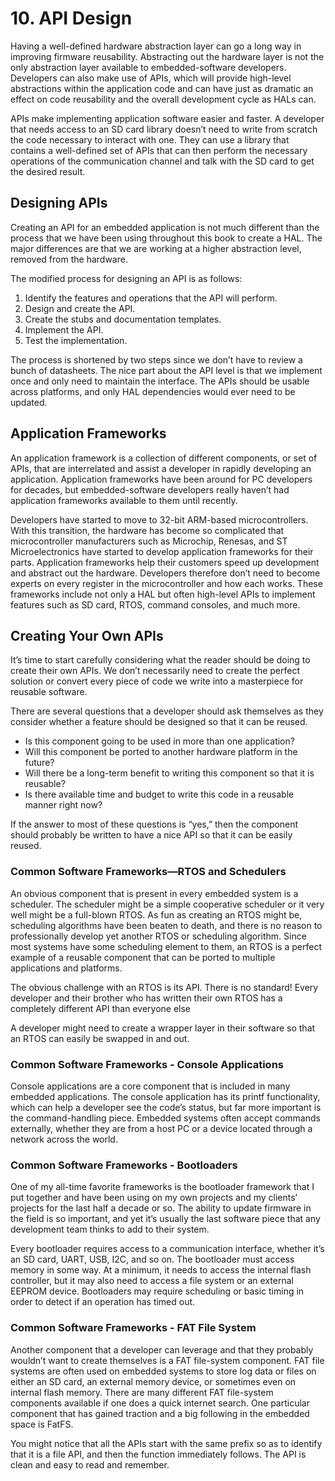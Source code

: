 # 10. API Design

Having a well-defined hardware abstraction layer can go a long way in improving
firmware reusability. Abstracting out the hardware layer is not the only abstraction layer
available to embedded-software developers. Developers can also make use of APIs,
which will provide high-level abstractions within the application code and can have just
as dramatic an effect on code reusability and the overall development cycle as HALs can.

APIs make implementing application software easier and faster. A developer that
needs access to an SD card library doesn’t need to write from scratch the code necessary
to interact with one. They can use a library that contains a well-defined set of APIs that
can then perform the necessary operations of the communication channel and talk with
the SD card to get the desired result.

## Designing APIs

Creating an API for an embedded application is not much different than the process
that we have been using throughout this book to create a HAL. The major differences
are that we are working at a higher abstraction level, removed from the hardware.

The modified process for designing an API is as follows:

1. Identify the features and operations that the API will perform.
2. Design and create the API.
3. Create the stubs and documentation templates.
4. Implement the API.
5. Test the implementation.

The process is shortened by two steps since we don’t have to review a bunch
of datasheets. The nice part about the API level is that we implement once and only need
to maintain the interface. The APIs should be usable across platforms, and only HAL
dependencies would ever need to be updated.

## Application Frameworks

An application framework is a collection of different components, or set of APIs, that
are interrelated and assist a developer in rapidly developing an application. Application
frameworks have been around for PC developers for decades, but embedded-software
developers really haven’t had application frameworks available to them until recently.

Developers have started to move to 32-bit ARM-based microcontrollers. With this
transition, the hardware has become so complicated that microcontroller manufacturers
such as Microchip, Renesas, and ST Microelectronics have started to develop application
frameworks for their parts. Application frameworks help their customers speed up
development and abstract out the hardware. Developers therefore don’t need to become
experts on every register in the microcontroller and how each works. These frameworks
include not only a HAL but often high-level APIs to implement features such as SD card,
RTOS, command consoles, and much more.

## Creating Your Own APIs

It’s time to start carefully considering what the reader should be
doing to create their own APIs. We don’t necessarily need to create the perfect solution
or convert every piece of code we write into a masterpiece for reusable software.

There are several questions
that a developer should ask themselves as they consider whether a feature should be
designed so that it can be reused.

- Is this component going to be used in more than one application?
- Will this component be ported to another hardware platform in the future?
- Will there be a long-term benefit to writing this component so that it is reusable?
- Is there available time and budget to write this code in a reusable manner right now?

If the answer to most of these questions is “yes,” then the component should
probably be written to have a nice API so that it can be easily reused.

### Common Software Frameworks—RTOS and Schedulers

An obvious component that is present in every embedded system is a scheduler. The
scheduler might be a simple cooperative scheduler or it very well might be a full-blown
RTOS. As fun as creating an RTOS might be, scheduling algorithms have been beaten to
death, and there is no reason to professionally develop yet another RTOS or scheduling
algorithm. Since most systems have some scheduling element to them, an RTOS is a
perfect example of a reusable component that can be ported to multiple applications
and platforms.

The obvious challenge with an RTOS is its API. There is no standard! Every developer
and their brother who has written their own RTOS has a completely different API than
everyone else

A developer might need to create a wrapper layer in
their software so that an RTOS can easily be swapped in and out.

### Common Software Frameworks - Console Applications

Console applications are a core component that is included in many embedded
applications. The console application has its printf functionality, which can help a
developer see the code’s status, but far more important is the command-handling piece.
Embedded systems often accept commands externally, whether they are from a host PC
or a device located through a network across the world.

### Common Software Frameworks - Bootloaders

One of my all-time favorite frameworks is the bootloader framework that I put together
and have been using on my own projects and my clients’ projects for the last half a
decade or so. The ability to update firmware in the field is so important, and yet it’s
usually the last software piece that any development team thinks to add to their system.

Every bootloader requires access to a communication interface, whether it’s an SD
card, UART, USB, I2C, and so on. The bootloader must access memory in some way. At a
minimum, it needs to access the internal flash controller, but it may also need to access a
file system or an external EEPROM device. Bootloaders may require scheduling or basic
timing in order to detect if an operation has timed out.

### Common Software Frameworks - FAT File System

Another component that a developer can leverage and that they probably wouldn’t want
to create themselves is a FAT file-system component. FAT file systems are often used on
embedded systems to store log data or files on either an SD card, an external memory
device, or sometimes even on internal flash memory. There are many different FAT
file-system components available if one does a quick internet search. One particular
component that has gained traction and a big following in the embedded space is FatFS.

You might notice that all the APIs start with the same
prefix so as to identify that it is a file API, and then the function immediately follows. The
API is clean and easy to read and remember.